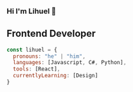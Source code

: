 ### Hi I'm Lihuel 👋

## Frontend Developer

```javascript
const lihuel = {
  pronouns: "he" | "him",
  languages: [Javascript, C#, Python],
  tools: [React],
  currentlyLearning: [Design]
}
```
<!--
**LihuelAlmada/LihuelAlmada** is a ✨ _special_ ✨ repository because its `README.md` (this file) appears on your GitHub profile.

Here are some ideas to get you started:

- 🔭 I’m currently working on ...
- 🌱 I’m currently learning ...
- 👯 I’m looking to collaborate on ...
- 🤔 I’m looking for help with ...
- 💬 Ask me about ...
- 📫 How to reach me: ...
- 😄 Pronouns: ...
- ⚡ Fun fact: ...
-->
